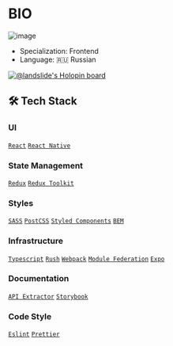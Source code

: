 # BIO

![image](https://www.codewars.com/users/NEWESTERS/badges/small)

* Specialization: Frontend
* Language: 🇷🇺 Russian

[![@landslide's Holopin board](https://holopin.me/landslide)](https://holopin.io/@landslide)

## 🛠 Tech Stack

### UI

[`React`](https://reactjs.org) [`React Native`](https://reactnative.dev)

### State Management

[`Redux`](https://redux.js.org) [`Redux Toolkit`](https://redux-toolkit.js.org)

### Styles

[`SASS`](https://sass-lang.com) [`PostCSS`](https://postcss.org) [`Styled Components`](https://styled-components.com) [`BEM`](https://bem.info)

### Infrastructure

[`Typescript`](https://www.typescriptlang.org) [`Rush`](https://rushstack.io) [`Webpack`](https://webpack.js.org) [`Module Federation`](https://webpack.js.org/concepts/module-federation) [`Expo`](https://expo.dev)

### Documentation
[`API Extractor`](https://api-extractor.com) [`Storybook`](https://storybook.js.org)

### Code Style
[`Eslint`](https://eslint.org) [`Prettier`](https://prettier.io)
